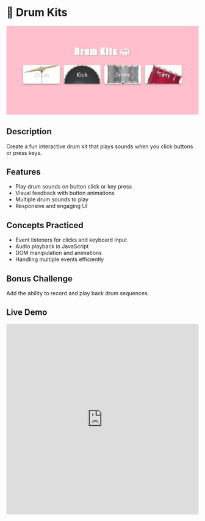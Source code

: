 # 🥁 Drum Kits

![Drum Kits Preview](../../assets/drum-kit.PNG)

## Description
Create a fun interactive drum kit that plays sounds when you click buttons or press keys.

## Features
- Play drum sounds on button click or key press
- Visual feedback with button animations
- Multiple drum sounds to play
- Responsive and engaging UI

## Concepts Practiced
- Event listeners for clicks and keyboard input
- Audio playback in JavaScript
- DOM manipulation and animations
- Handling multiple events efficiently

## Bonus Challenge
Add the ability to record and play back drum sequences.


## Live Demo
<div align="center">
<iframe src="https://codesandbox.io/embed/s3yv7r?view=preview"
     style="width:100%; height: 500px; border:0; border-radius: 4px; overflow:hidden;"
     title="interactive-drum-kit"
     allow="accelerometer; ambient-light-sensor; camera; encrypted-media; geolocation; gyroscope; hid; microphone; midi; payment; usb; vr; xr-spatial-tracking"
     sandbox="allow-forms allow-modals allow-popups allow-presentation allow-same-origin allow-scripts"
   ></iframe>
   </div>